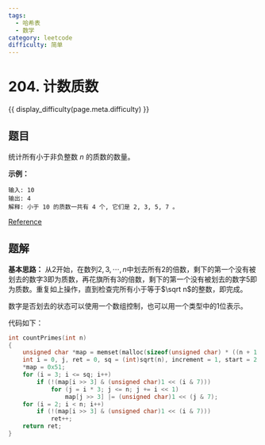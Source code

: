 ```yaml
---
tags:
  - 哈希表
  - 数学
category: leetcode
difficulty: 简单
---
```


# 204. 计数质数

{{ display_difficulty(page.meta.difficulty) }}

## 题目

统计所有小于非负整数 *n* 的质数的数量。

**示例：**

```
输入: 10
输出: 4
解释: 小于 10 的质数一共有 4 个, 它们是 2, 3, 5, 7 。
```

[Reference](https://leetcode-cn.com/problems/count-primes/)

## 题解

**基本思路：** 从2开始，在数列$2, 3, \cdots, n$中划去所有2的倍数，剩下的第一个没有被划去的数字3即为质数，再花旗所有3的倍数，剩下的第一个没有被划去的数字5即为质数。重复如上操作，直到检查完所有小于等于$\sqrt n$的整数，即完成。

数字是否划去的状态可以使用一个数组控制，也可以用一个类型中的1位表示。

代码如下：

```c
int countPrimes(int n)
{
    unsigned char *map = memset(malloc(sizeof(unsigned char) * ((n + 1 >> 3) + 1)), 0x55, sizeof(unsigned char) * ((n + 1 >> 3) + 1));
    int i = 0, j, ret = 0, sq = (int)sqrt(n), increment = 1, start = 2;
    *map = 0x51;
    for (i = 3; i <= sq; i++)
        if (!(map[i >> 3] & (unsigned char)1 << (i & 7)))
            for (j = i * 3; j <= n; j += i << 1)
                map[j >> 3] |= (unsigned char)1 << (j & 7);
    for (i = 2; i < n; i++)
        if (!(map[i >> 3] & (unsigned char)1 << (i & 7)))
            ret++;
    return ret;
}
```